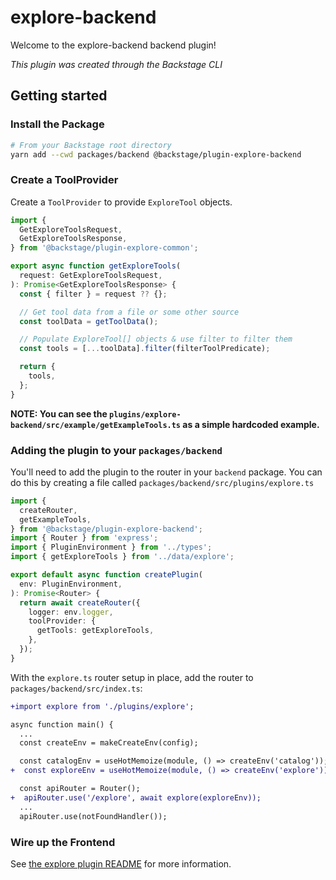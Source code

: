 # explore-backend

Welcome to the explore-backend backend plugin!

_This plugin was created through the Backstage CLI_

## Getting started

### Install the Package

```bash
# From your Backstage root directory
yarn add --cwd packages/backend @backstage/plugin-explore-backend
```

### Create a ToolProvider

Create a `ToolProvider` to provide `ExploreTool` objects.

```ts
import {
  GetExploreToolsRequest,
  GetExploreToolsResponse,
} from '@backstage/plugin-explore-common';

export async function getExploreTools(
  request: GetExploreToolsRequest,
): Promise<GetExploreToolsResponse> {
  const { filter } = request ?? {};

  // Get tool data from a file or some other source
  const toolData = getToolData();

  // Populate ExploreTool[] objects & use filter to filter them
  const tools = [...toolData].filter(filterToolPredicate);

  return {
    tools,
  };
}
```

**NOTE: You can see the `plugins/explore-backend/src/example/getExampleTools.ts`
as a simple hardcoded example.**

### Adding the plugin to your `packages/backend`

You'll need to add the plugin to the router in your `backend` package. You can
do this by creating a file called `packages/backend/src/plugins/explore.ts`

```ts
import {
  createRouter,
  getExampleTools,
} from '@backstage/plugin-explore-backend';
import { Router } from 'express';
import { PluginEnvironment } from '../types';
import { getExploreTools } from '../data/explore';

export default async function createPlugin(
  env: PluginEnvironment,
): Promise<Router> {
  return await createRouter({
    logger: env.logger,
    toolProvider: {
      getTools: getExploreTools,
    },
  });
}
```

With the `explore.ts` router setup in place, add the router to
`packages/backend/src/index.ts`:

```diff
+import explore from './plugins/explore';

async function main() {
  ...
  const createEnv = makeCreateEnv(config);

  const catalogEnv = useHotMemoize(module, () => createEnv('catalog'));
+  const exploreEnv = useHotMemoize(module, () => createEnv('explore'));

  const apiRouter = Router();
+  apiRouter.use('/explore', await explore(exploreEnv));
  ...
  apiRouter.use(notFoundHandler());
```

### Wire up the Frontend

See [the explore plugin README](../explore/README.md) for more information.
